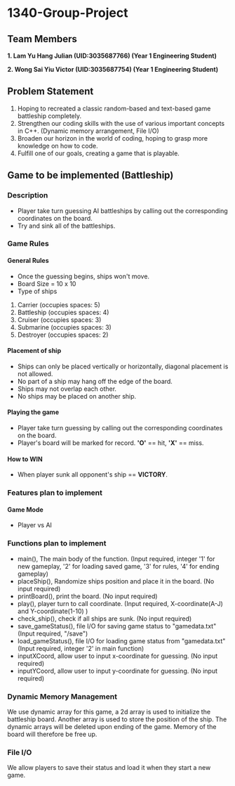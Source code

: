 # 1340-Group-Project
## Team Members
**1. Lam Yu Hang Julian (UID:3035687766) (Year 1 Engineering Student)**

**2. Wong Sai Yiu Victor (UID:3035687754) (Year 1 Engineering Student)**

## Problem Statement
1. Hoping to recreated a classic random-based and text-based game battleship completely. 
2. Strengthen our coding skills with the use of various important concepts in C++. (Dynamic memory arrangement, File I/O)
3. Broaden our horizon in the world of coding, hoping to grasp more knowledge on how to code.
4. Fulfill one of our goals, creating a game that is playable.

## Game to be implemented (Battleship)
### Description
- Player take turn guessing AI battleships by calling out the corresponding coordinates on the board.
- Try and sink all of the battleships.

### Game Rules
#### General Rules
- Once the guessing begins, ships won't move.
- Board Size = 10 x 10
- Type of ships
1. Carrier (occupies spaces: 5)
2. Battleship (occupies spaces: 4)
3. Cruiser (occupies spaces: 3)
4. Submarine (occupies spaces: 3)
5. Destroyer (occupies spaces: 2)

#### Placement of ship
- Ships can only be placed vertically or horizontally, diagonal placement is not allowed. 
- No part of a ship may hang off the edge of the board.  
- Ships may not overlap each other.  
- No ships may be placed on another ship. 

#### Playing the game
- Player take turn guessing by calling out the corresponding coordinates on the board.
- Player's board will be marked for record. **'O'** == hit, **'X'** == miss.

#### How to WIN
- When player sunk all opponent's ship == **VICTORY**.

### Features plan to implement
#### Game Mode 
- Player vs AI

### Functions plan to implement
- main(), The main body of the function. (Input required, integer '1' for new gameplay, '2' for loading saved game, '3' for rules, '4' for ending gameplay)
- placeShip(), Randomize ships position and place it in the board. (No input required)
- printBoard(), print the board. (No input required)
- play(), player turn to call coordinate. (Input required, X-coordinate(A-J) and Y-coordinate(1-10) )
- check_ship(), check if all ships are sunk. (No input required)
- save_gameStatus(), file I/O for saving game status to "gamedata.txt" (Input required, "/save")
- load_gameStatus(), file I/O for loading game status from "gamedata.txt" (Input required, integer '2' in main function)
- inputXCoord, allow user to input x-coordinate for guessing. (No input required)
- inputYCoord, allow user to input y-coordinate for guessing. (No input required)

### Dynamic Memory Management
We use dynamic array for this game, a 2d array is used to initialize the battleship board. Another array is used to store the position of the ship. The dynamic arrays will be deleted upon ending of the game. Memory of the board will therefore be free up.

### File I/O
We allow players to save their status and load it when they start a new game.
